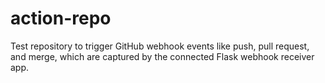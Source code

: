 # action-repo
Test repository to trigger GitHub webhook events like push, pull request, and merge, which are captured by the connected Flask webhook receiver app.
